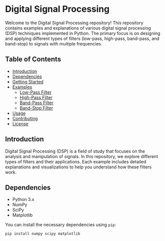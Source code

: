 # Digital Signal Processing

Welcome to the Digital Signal Processing repository! This repository contains examples and explanations of various digital signal processing (DSP) techniques implemented in Python. The primary focus is on designing and applying different types of filters (low-pass, high-pass, band-pass, and band-stop) to signals with multiple frequencies.

## Table of Contents

- [Introduction](#introduction)
- [Dependencies](#dependencies)
- [Getting Started](#getting-started)
- [Examples](#examples)
  - [Low-Pass Filter](#low-pass-filter)
  - [High-Pass Filter](#high-pass-filter)
  - [Band-Pass Filter](#band-pass-filter)
  - [Band-Stop Filter](#band-stop-filter)
- [Usage](#usage)
- [Contributing](#contributing)
- [License](#license)

## Introduction

Digital Signal Processing (DSP) is a field of study that focuses on the analysis and manipulation of signals. In this repository, we explore different types of filters and their applications. Each example includes detailed explanations and visualizations to help you understand how these filters work.

## Dependencies

- Python 3.x
- NumPy
- SciPy
- Matplotlib

You can install the necessary dependencies using `pip`:

```bash
pip install numpy scipy matplotlib
